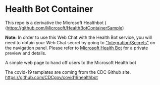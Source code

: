 # Health Bot Container

This repo is a derivative the Microsoft Healthbot ( (https://github.com/Microsoft/HealthBotContainerSample)

**Note:** In order to use this Web Chat with the Health Bot service, you will need to obtain your Web Chat secret by going to ["Integration/Secrets"](./secrets.png) on the navigation panel.
Please refer to [Microsoft Health Bot](https://www.microsoft.com/en-us/research/project/health-bot/) for a private preview and details.

A simple web page to hand off users to the Microsoft Health bot

The covid-19 templates are coming from the CDC Github site. https://github.com/CDCgov/covid19healthbot
